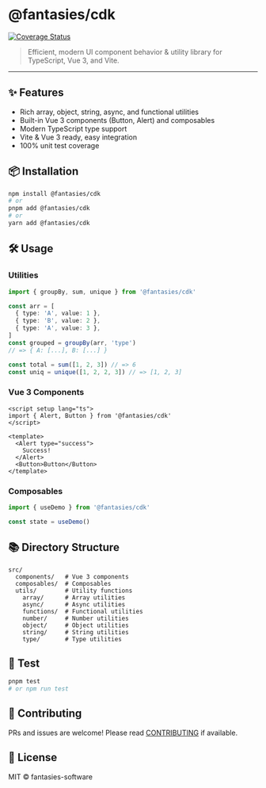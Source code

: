 # @fantasies/cdk

[![Coverage Status](https://coveralls.io/repos/github/fantasies-software/fantasies-cdk/badge.svg?branch=test)](https://coveralls.io/github/fantasies-software/fantasies-cdk?branch=test)

> Efficient, modern UI component behavior & utility library for TypeScript, Vue 3, and Vite.

---

## ✨ Features

- Rich array, object, string, async, and functional utilities
- Built-in Vue 3 components (Button, Alert) and composables
- Modern TypeScript type support
- Vite & Vue 3 ready, easy integration
- 100% unit test coverage

## 📦 Installation

```bash
npm install @fantasies/cdk
# or
pnpm add @fantasies/cdk
# or
yarn add @fantasies/cdk
```

## 🛠️ Usage

### Utilities

```ts
import { groupBy, sum, unique } from '@fantasies/cdk'

const arr = [
  { type: 'A', value: 1 },
  { type: 'B', value: 2 },
  { type: 'A', value: 3 },
]
const grouped = groupBy(arr, 'type')
// => { A: [...], B: [...] }

const total = sum([1, 2, 3]) // => 6
const uniq = unique([1, 2, 2, 3]) // => [1, 2, 3]
```

### Vue 3 Components

```vue
<script setup lang="ts">
import { Alert, Button } from '@fantasies/cdk'
</script>

<template>
  <Alert type="success">
    Success!
  </Alert>
  <Button>Button</Button>
</template>
```

### Composables

```ts
import { useDemo } from '@fantasies/cdk'

const state = useDemo()
```

## 📚 Directory Structure

```
src/
  components/   # Vue 3 components
  composables/  # Composables
  utils/        # Utility functions
    array/      # Array utilities
    async/      # Async utilities
    functions/  # Functional utilities
    number/     # Number utilities
    object/     # Object utilities
    string/     # String utilities
    type/       # Type utilities
```

## 🧪 Test

```bash
pnpm test
# or npm run test
```

## 📝 Contributing

PRs and issues are welcome! Please read [CONTRIBUTING](./CONTRIBUTING.md) if available.

## 📄 License

MIT © fantasies-software
